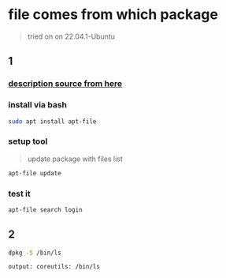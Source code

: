 # file comes from which package

> tried on on 22.04.1-Ubuntu

## 1

### [description source from here](https://www.cyberciti.biz/faq/equivalent-of-rpm-qf-command/)

### install via bash

```bash
sudo apt install apt-file
```

### setup tool

> update package with files list

```bash
apt-file update
```

### test it

```bash
apt-file search login
```

## 2

```bash
dpkg -S /bin/ls

output: coreutils: /bin/ls

```
